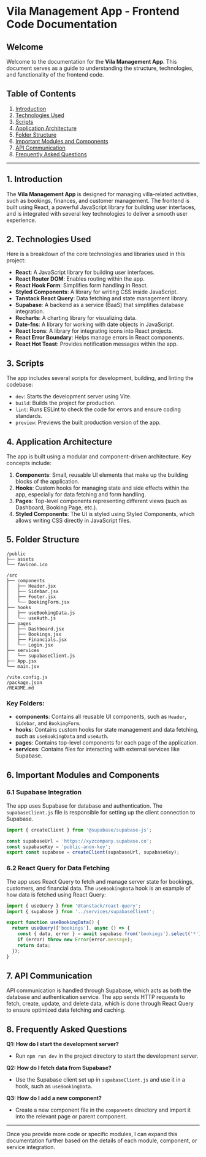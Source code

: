 # Vila Management App - Frontend Code Documentation

## Welcome

Welcome to the documentation for the **Vila Management App**. This document serves as a guide to understanding the structure, technologies, and functionality of the frontend code.

## Table of Contents

1. [Introduction](#introduction)
2. [Technologies Used](#technologies-used)
3. [Scripts](#scripts)
4. [Application Architecture](#application-architecture)
5. [Folder Structure](#folder-structure)
6. [Important Modules and Components](#important-modules-and-components)
7. [API Communication](#api-communication)
8. [Frequently Asked Questions](#frequently-asked-questions)

---

## 1. Introduction

The **Vila Management App** is designed for managing villa-related activities, such as bookings, finances, and customer management. The frontend is built using React, a powerful JavaScript library for building user interfaces, and is integrated with several key technologies to deliver a smooth user experience.

## 2. Technologies Used

Here is a breakdown of the core technologies and libraries used in this project:

- **React**: A JavaScript library for building user interfaces.
- **React Router DOM**: Enables routing within the app.
- **React Hook Form**: Simplifies form handling in React.
- **Styled Components**: A library for writing CSS inside JavaScript.
- **Tanstack React Query**: Data fetching and state management library.
- **Supabase**: A backend as a service (BaaS) that simplifies database integration.
- **Recharts**: A charting library for visualizing data.
- **Date-fns**: A library for working with date objects in JavaScript.
- **React Icons**: A library for integrating icons into React projects.
- **React Error Boundary**: Helps manage errors in React components.
- **React Hot Toast**: Provides notification messages within the app.

## 3. Scripts

The app includes several scripts for development, building, and linting the codebase:

- `dev`: Starts the development server using Vite.
- `build`: Builds the project for production.
- `lint`: Runs ESLint to check the code for errors and ensure coding standards.
- `preview`: Previews the built production version of the app.

## 4. Application Architecture

The app is built using a modular and component-driven architecture. Key concepts include:

1. **Components**: Small, reusable UI elements that make up the building blocks of the application.
2. **Hooks**: Custom hooks for managing state and side effects within the app, especially for data fetching and form handling.
3. **Pages**: Top-level components representing different views (such as Dashboard, Booking Page, etc.).
4. **Styled Components**: The UI is styled using Styled Components, which allows writing CSS directly in JavaScript files.

## 5. Folder Structure

```
/public
├── assets
└── favicon.ico

/src
├── components
│   ├── Header.jsx
│   ├── Sidebar.jsx
│   ├── Footer.jsx
│   └── BookingForm.jsx
├── hooks
│   ├── useBookingData.js
│   └── useAuth.js
├── pages
│   ├── Dashboard.jsx
│   ├── Bookings.jsx
│   ├── Financials.jsx
│   └── Login.jsx
├── services
│   └── supabaseClient.js
├── App.jsx
└── main.jsx

/vite.config.js
/package.json
/README.md
```

### Key Folders:

- **components**: Contains all reusable UI components, such as `Header`, `Sidebar`, and `BookingForm`.
- **hooks**: Contains custom hooks for state management and data fetching, such as `useBookingData` and `useAuth`.
- **pages**: Contains top-level components for each page of the application.
- **services**: Contains files for interacting with external services like Supabase.

## 6. Important Modules and Components

### 6.1 Supabase Integration

The app uses Supabase for database and authentication. The `supabaseClient.js` file is responsible for setting up the client connection to Supabase.

```js
import { createClient } from '@supabase/supabase-js';

const supabaseUrl = 'https://xyzcompany.supabase.co';
const supabaseKey = 'public-anon-key';
export const supabase = createClient(supabaseUrl, supabaseKey);
```

### 6.2 React Query for Data Fetching

The app uses React Query to fetch and manage server state for bookings, customers, and financial data. The `useBookingData` hook is an example of how data is fetched using React Query:

```js
import { useQuery } from '@tanstack/react-query';
import { supabase } from '../services/supabaseClient';

export function useBookingData() {
  return useQuery(['bookings'], async () => {
    const { data, error } = await supabase.from('bookings').select('*');
    if (error) throw new Error(error.message);
    return data;
  });
}
```

## 7. API Communication

API communication is handled through Supabase, which acts as both the database and authentication service. The app sends HTTP requests to fetch, create, update, and delete data, which is done through React Query to ensure optimized data fetching and caching.

## 8. Frequently Asked Questions

**Q1: How do I start the development server?**
- Run `npm run dev` in the project directory to start the development server.

**Q2: How do I fetch data from Supabase?**
- Use the Supabase client set up in `supabaseClient.js` and use it in a hook, such as `useBookingData`.

**Q3: How do I add a new component?**
- Create a new component file in the `components` directory and import it into the relevant page or parent component.

---

Once you provide more code or specific modules, I can expand this documentation further based on the details of each module, component, or service integration.
